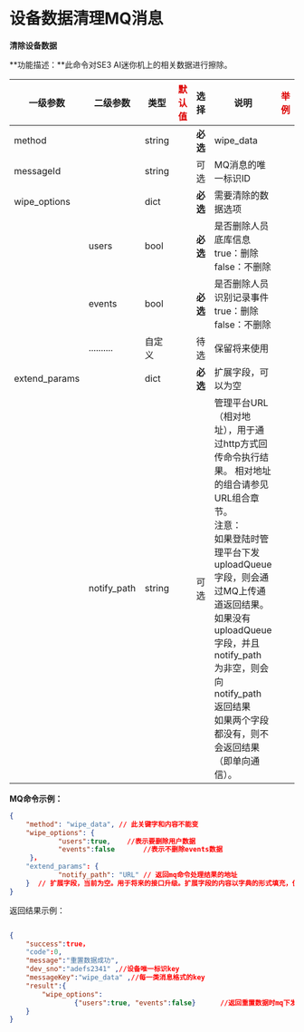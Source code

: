 # 设备数据清理MQ消息

**清除设备数据**

**功能描述：**此命令对SE3 AI迷你机上的相关数据进行擦除。

| 一级参数      | 二级参数    | 类型   | <font color="#dd0000">默认值</font> | 选择     | 说明                                                         | <font color="#dd0000">举例</font> |
| ------------- | ----------- | ------ | ----------------------------------- | -------- | ------------------------------------------------------------ | --------------------------------- |
| method        |             | string |                                     | **必选** | wipe_data                                                    |                                   |
| messageId     |             | string |                                     | 可选     | MQ消息的唯一标识ID                                           |                                   |
| wipe_options  |             | dict   |                                     | **必选** | 需要清除的数据选项                                           |                                   |
|               | users       | bool   |                                     | **必选** | 是否删除人员底库信息<br/>true：删除<br/>false：不删除        |                                   |
|               | events      | bool   |                                     | **必选** | 是否删除人员识别记录事件<br/>true：删除<br/>false：不删除    |                                   |
|               | ..........  | 自定义 |                                     | 待选     | 保留将来使用                                                 |                                   |
| extend_params |             | dict   |                                     | **必选** | 扩展字段，可以为空                                           |                                   |
|               | notify_path | string |                                     | 可选     | 管理平台URL（相对地址），用于通过http方式回传命令执行结果。 相对地址的组合请参见 URL组合章节。<br/>注意： <br/>如果登陆时管理平台下发 uploadQueue 字段，则会通过MQ上传通道返回结果。<br/> 如果没有 uploadQueue 字段，并且 notify_path 为非空，则会向 notify_path 返回结果<br/>如果两个字段都没有，则不会返回结果（即单向通信）。 |                                   |

**MQ命令示例：**

```json
{
    "method": "wipe_data", // 此关键字和内容不能变
    "wipe_options": {
            "users":true,    //表示要删除用户数据
            "events":false       //表示不删除events数据
     }，
    "extend_params": {
            "notify_path": "URL" // 返回mq命令处理结果的地址
    }  // 扩展字段，当前为空。用于将来的接口升级。扩展字段的内容以字典的形式填充，但扩展字段本身为必选。
}
```



返回结果示例：

```json

{
    "success":true，
    "code":0,
    "message":"重置数据成功",
    "dev_sno":"adefs2341" ,//设备唯一标识key
    "messageKey":"wipe_data" ,//每一类消息格式的key
    "result":{
        "wipe_options":
                {"users":true, "events":false}      //返回重置数据时mq下发的重置选项                                                                    
    }
}
```


